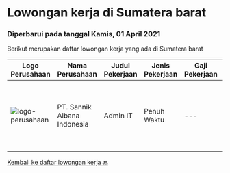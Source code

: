 
  # Lowongan kerja di Sumatera barat

  ### Diperbarui pada tanggal Kamis, 01 April 2021

  Berikut merupakan daftar lowongan kerja yang ada di Sumatera barat

  |Logo Perusahaan | Nama Perusahaan | Judul Pekerjaan | Jenis Pekerjaan | Gaji Pekerjaan | Lokasi | Deskripsi | Tanggal diunggah | Pranala |
  | -------------- | --------------- | --------------- | --------- | --------- | -------------- | ------- | ----------- | ----------- |
  |![logo-perusahaan](https://image-service-cdn.seek.com.au/ab33d9f2a3cc6c799013563240f353c8cfbd852f/ee4dce1061f3f616224767ad58cb2fc751b8d2dc)|PT. Sannik Albana Indonesia|Admin IT|Penuh Waktu|---|Padang|Admin ITPT SANNIK ALBANA INDONESIA Persyaratan: Usia maksimal 27 tahun Pendidikan minimal D3 Teknologi Sistem Informasi, IPK minimal 3.00 Pengalaman...|Senin, 15 Maret 2021|https://www.jobstreet.co.id/id/job/admin-it-3481845?token=0~6b7cfe0c-dc74-4083-b4a2-0be1127ea4aa&sectionRank=1&jobId=jobstreet-id-job-3481845|


  [Kembali ke daftar lowongan kerja 🔙](../README.md#daftar-lowongan-kerja)
  